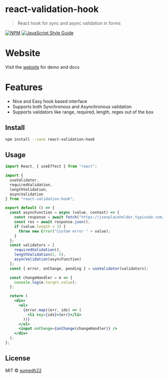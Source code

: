 # react-validation-hook

> React hook for sync and async validation in forms

[![NPM](https://img.shields.io/npm/v/react-validation-hook.svg)](https://www.npmjs.com/package/react-validation-hook) [![JavaScript Style Guide](https://img.shields.io/badge/code_style-standard-brightgreen.svg)](https://standardjs.com)
# Website

Visit the [website](https://sumedh22.github.io/react-validation-hook/) for demo and docs
# Features
* Nice and Easy hook based interface
* Supports both Synchronous and Asynchronous validation
* Supports validators like range, required, length, regex out of the box

## Install

```bash
npm install --save react-validation-hook
```

## Usage

```jsx
import React, { useEffect } from "react";

import {
  useValidator,
  requiredValidation,
  lengthValidation,
  asyncValidation
} from "react-validation-hook";

export default () => {
  const asyncFunction = async (value, context) => {
    const response = await fetch("https://jsonplaceholder.typicode.com/photos");
    const res = await response.json();
    if (value.length < 3) {
      throw new Error("Custom error " + value);
    }
  };
  const validators = [
    requiredValidation(),
    lengthValidation(2, 5),
    asyncValidation(asyncFunction)
  ];
  const { error, onChange, pending } = useValidator(validators);

  const changeHandler = e => {
    console.log(e.target.value);
  };

  return (
    <div>
      <ul>
        {error.map((err, idx) => (
          <li key={idx}>{err}</li>
        ))}
      </ul>
      <input onChange={onChange(changeHandler)} />
    </div>
  );
};

```

## License

MIT © [sumedh22](https://github.com/sumedh22)
